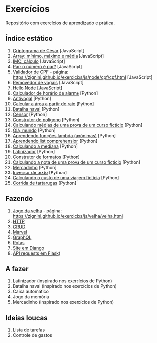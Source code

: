 # Exercícios 

Repositório com exercícios de aprendizado e prática. 

## Índice estático 

1. [Criptograma de César](js/caesarCipher/caesarCipher.js) [JavaScript]
1. [Array: mínimo, máximo e média](js/array.js) [JavaScript]
1. [IMC: cálculo](js/IMC.js) [JavaScript]
1. [Par: o número é par?](js/par.js) [JavaScript]
1. [Validador de CPF](js/node/cpf/cpf.html) - página: https://zignini.github.io/exercicios/js/node/cpf/cpf.html [JavaScript]
1. [Removedor de vogais](js/devoweler.js) [JavaScript]
2. [Hello Node](js/Node/hello-node/app.js) [JavaScript]
3. [Calculador de horário de alarme](python/alarm.py) [Python]
4. [Antivogal](python/anti_vowel.py) [Python]
5. [Calcular a área a partir do raio]([python/area_from_radius.py) [Python]
6. [Batalha naval](python/battleship.py) [Python]
7. [Censor](python/censor.py) [Python]
8. [Construtor de polígono](python/custom_polygon.py) [Python]
9. [Calculando médias de uma prova de um curso fictício](python/exam_statistics.py) [Python]
10. [Olá, mundo](python/helloworld.py) [Python]
11. [Aprendendo funções lambda (anônimas)](python/lambda_functions.py) [Python]
12. [Aprendendo list comprehension](python/list_comprehension.py) [Python]
13. [Calculando a mediana](python/median.py) [Python]
14. [Latinizador](python/pyg_latin.py) [Python]
15. [Construtor de formatos](python/shapes.py) [Python]
16. [Calculando a nota de uma prova de um curso fictício](python/students.py) [Python]
17. [Mercadinho](python/supermarket.py) [Python]
18. [Inversor de texto](python/text_reverse.py) [Python]
19. [Calculando o custo de uma viagem fictícia](python/trip_cost.py) [Python]
20. [Corrida de tartarugas](python/turtle_race.py) [Python]

## Fazendo 
1. [Jogo da velha](js/velha/velha.js) - página: https://zignini.github.io/exercicios/js/velha/velha.html
2. [HTTP](js/Node/HTTP/app.js)
3. [CRUD](js/Node/CRUD/CRUD.js) 
4. [Marvel](js/Node/Marvel/index.js)
5. [GraphQL](js/Node/GraphQL/src/main.js) 
6. [Rotas](js/Node/routes/src/app.js)
7. [Site em Django](python/Django/index.html)
8. [API requests em Flask](python/Flask/hello%20world%20request/hello.py))

## A fazer 
1. Latinizador (inspirado nos exercícios de Python)
1. Batalha naval (inspirado nos exercícios de Python)
1. Caixa automático
1. Jogo da memória
1. Mercadinho (inspirado nos exercícios de Python)

## Ideias loucas 
1. Lista de tarefas
2. Controle de gastos 
